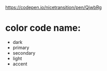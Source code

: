 https://codepen.io/nicetransition/pen/QjwbRg



# color code name:
 * dark
 * primary
 * secondary
 * light
 * accent
